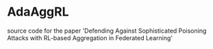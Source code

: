 # AdaAggRL
source code for the paper 'Defending Against Sophisticated Poisoning Attacks with RL-based Aggregation in Federated Learning'
